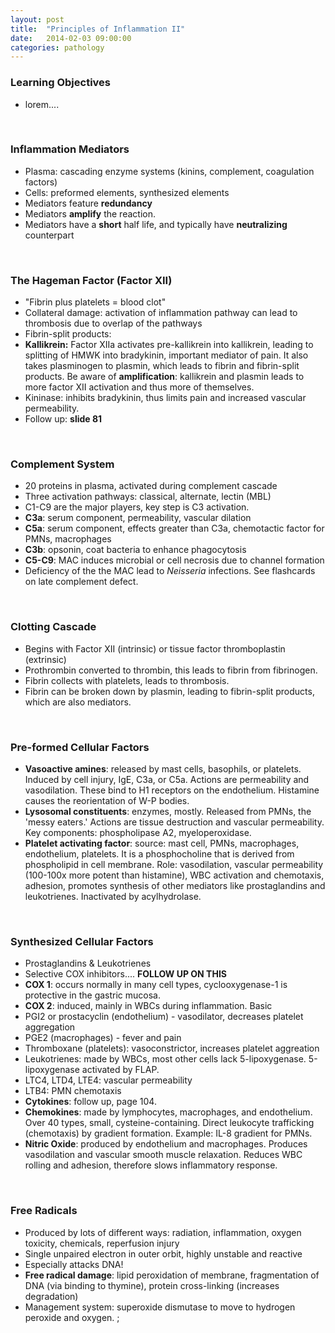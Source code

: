 ```yaml
---
layout: post
title:  "Principles of Inflammation II"
date:   2014-02-03 09:00:00
categories: pathology
---
```


### Learning Objectives
- lorem....

<span><br></span>

### Inflammation Mediators
- Plasma: cascading enzyme systems (kinins, complement, coagulation factors)
- Cells: preformed elements, synthesized elements
- Mediators feature **redundancy**
- Mediators **amplify** the reaction. 
- Mediators have a **short** half life, and typically have **neutralizing** counterpart

<span><br></span>

### The Hageman Factor (Factor XII)
- "Fibrin plus platelets = blood clot"
- Collateral damage: activation of inflammation pathway can lead to thrombosis due to overlap of the pathways
- Fibrin-split products:
- **Kallikrein:** Factor XIIa activates pre-kallikrein into kallikrein, leading to splitting of HMWK into bradykinin, important mediator of pain. It also takes plasminogen to plasmin, which leads to fibrin and fibrin-split products. Be aware of **amplification**: kallikrein and plasmin leads to more factor XII activation and thus more of themselves.
- Kininase: inhibits bradykinin, thus limits pain and increased vascular permeability.
- Follow up: **slide 81**

<span><br></span>

### Complement System
- 20 proteins in plasma, activated during complement cascade
- Three activation pathways: classical, alternate, lectin (MBL)
- C1-C9 are the major players, key step is C3 activation.
- **C3a**: serum component, permeability, vascular dilation
- **C5a**: serum component, effects greater than C3a, chemotactic factor for PMNs, macrophages
- **C3b**: opsonin, coat bacteria to enhance phagocytosis
- **C5-C9**: MAC induces microbial or cell necrosis due to channel formation
- Deficiency of the the MAC lead to *Neisseria* infections. See flashcards on late complement defect.

<span><br></span>

### Clotting Cascade
- Begins with Factor XII (intrinsic) or tissue factor thromboplastin (extrinsic)
- Prothrombin converted to thrombin, this leads to fibrin from fibrinogen.
- Fibrin collects with platelets, leads to thrombosis.
- Fibrin can be broken down by plasmin, leading to fibrin-split products, which are also mediators.

<span><br></span>

### Pre-formed Cellular Factors
- **Vasoactive amines**: released by mast cells, basophils, or platelets. Induced by cell injury, IgE, C3a, or C5a. Actions are permeability and vasodilation. These bind to H1 receptors on the endothelium. Histamine causes the reorientation of W-P bodies.
- **Lysosomal constituents**: enzymes, mostly. Released from PMNs, the 'messy eaters.' Actions are tissue destruction and vascular permeability. Key components: phospholipase A2, myeloperoxidase.
- **Platelet activating factor**: source: mast cell, PMNs, macrophages, endothelium, platelets. It is a phosphocholine that is derived from phospholipid in cell membrane. Role: vasodilation, vascular permeability (100-100x more potent than histamine), WBC activation and chemotaxis, adhesion, promotes synthesis of other mediators like prostaglandins and leukotrienes. Inactivated by acylhydrolase.

<span><br></span>

### Synthesized Cellular Factors
- Prostaglandins & Leukotrienes
- Selective COX inhibitors.... **FOLLOW UP ON THIS**
- **COX 1**: occurs normally in many cell types, cyclooxygenase-1 is protective in the gastric mucosa.
- **COX 2**: induced, mainly in WBCs during inflammation. Basic 
- PGI2 or prostacyclin (endothelium) - vasodilator, decreases platelet aggregation
- PGE2 (macrophages) -  fever and pain
- Thromboxane (platelets): vasoconstrictor, increases platelet aggreation
- Leukotrienes: made by WBCs, most other cells lack 5-lipoxygenase. 5-lipoxygenase activated by FLAP.
- LTC4, LTD4, LTE4: vascular permeability
- LTB4: PMN chemotaxis
- **Cytokines**: follow up, page 104.
- **Chemokines**: made by lymphocytes, macrophages, and endothelium. Over 40 types, small, cysteine-containing. Direct leukocyte trafficking (chemotaxis) by gradient formation. Example: IL-8 gradient for PMNs.
- **Nitric Oxide**: produced by endothelium and macrophages. Produces vasodilation and vascular smooth muscle relaxation. Reduces WBC rolling and adhesion, therefore slows inflammatory response.

<span><br></span>

### Free Radicals
- Produced by lots of different ways: radiation, inflammation, oxygen toxicity, chemicals, reperfusion injury
- Single unpaired electron in outer orbit, highly unstable and reactive
- Especially attacks DNA!
- **Free radical damage**: lipid peroxidation of membrane, fragmentation of DNA (via binding to thymine), protein cross-linking (increases degradation)
- Management system: superoxide dismutase to move to hydrogen peroxide and oxygen. ;